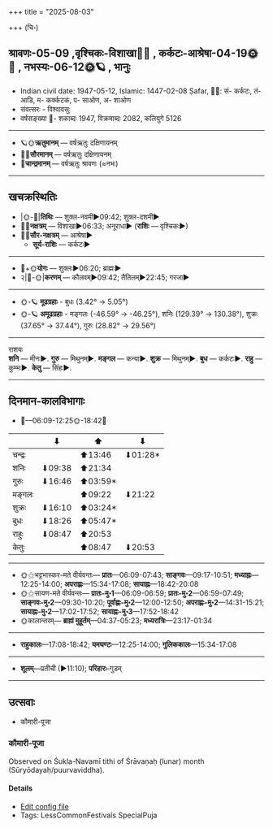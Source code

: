 +++
title = "2025-08-03"

+++
(चि॰)
## श्रावणः-05-09  ,वृश्चिकः-विशाखा🌛🌌  ,  कर्कटः-आश्रेषा-04-19🌞🌌  ,  नभस्यः-06-12🌞🪐  , भानुः
- Indian civil date: 1947-05-12, Islamic: 1447-02-08 Ṣafar, 🌌🌞: सं- कर्कटः, तं- आडि, म- कर्क्कटकं, प- साओण, अ- शाओण
- संवत्सरः - विश्वावसुः
- वर्षसङ्ख्या 🌛- शकाब्दः 1947, विक्रमाब्दः 2082, कलियुगे 5126
___________________
- 🪐🌞**ऋतुमानम्** — वर्षऋतुः दक्षिणायनम्
- 🌌🌞**सौरमानम्** — वर्षऋतुः दक्षिणायनम्
- 🌛**चान्द्रमानम्** — वर्षऋतुः श्रावणः (≈नभः)
___________________


## खचक्रस्थितिः
- |🌞-🌛|**तिथिः** — शुक्ल-नवमी►09:42; शुक्ल-दशमी►  
- 🌌🌛**नक्षत्रम्** — विशाखा►06:33; अनूराधा► (**राशिः** — वृश्चिकः►)  
- 🌌🌞**सौर-नक्षत्रम्** — आश्रेषा►  
  - **सूर्य-राशिः** — कर्कटः► 
___________________
- 🌛+🌞**योगः** — शुक्लः►06:20; ब्राह्मः►  
- २|🌛-🌞|**करणम्** — कौलवम्►09:42; तैतिलम्►22:45; गरजा►  
___________________
- 🌞-🪐 **मूढग्रहाः** - बुधः (3.42° → 5.05°)
- 🌞-🪐 **अमूढग्रहाः** - मङ्गलः (-46.59° → -46.25°), शनिः (129.39° → 130.38°), शुक्रः (37.65° → 37.44°), गुरुः (28.82° → 29.56°)
___________________
राशयः  
**शनि** — मीनः►. **गुरु** — मिथुनम्►. **मङ्गल** — कन्या►. **शुक्र** — मिथुनम्►. **बुध** — कर्कटः►. **राहु** — कुम्भः►. **केतु** — सिंहः►. 
___________________


## दिनमान-कालविभागाः
- 🌅—06:09-12:25🌞-18:42🌇  

|      |⬇     |⬆     |⬇     |
|------|-----|-----|------|
|चन्द्रः|     |⬆13:46 |⬇01:28*|
|शनिः   |⬇09:38 |⬆21:34 |     |
|गुरुः  |⬇16:46 |⬆03:59*|     |
|मङ्गलः |     |⬆09:22 |⬇21:22 |
|शुक्रः |⬇16:10 |⬆03:24*|     |
|बुधः   |⬇18:26 |⬆05:47*|     |
|राहुः  |⬇08:47 |⬆20:53 |     |
|केतुः  |     |⬆08:47 |⬇20:53 |
___________________
- 🌞⚝भट्टभास्कर-मते वीर्यवन्तः— **प्रातः**—06:09-07:43; **साङ्गवः**—09:17-10:51; **मध्याह्नः**—12:25-14:00; **अपराह्णः**—15:34-17:08; **सायाह्नः**—18:42-20:08  
- 🌞⚝सायण-मते वीर्यवन्तः— **प्रातः-मु॰1**—06:09-06:59; **प्रातः-मु॰2**—06:59-07:49; **साङ्गवः-मु॰2**—09:30-10:20; **पूर्वाह्णः-मु॰2**—12:00-12:50; **अपराह्णः-मु॰2**—14:31-15:21; **सायाह्नः-मु॰2**—17:02-17:52; **सायाह्नः-मु॰3**—17:52-18:42  
- 🌞कालान्तरम्— **ब्राह्मं मुहूर्तम्**—04:37-05:23; **मध्यरात्रिः**—23:17-01:34  
___________________
- **राहुकालः**—17:08-18:42; **यमघण्टः**—12:25-14:00; **गुलिककालः**—15:34-17:08  
___________________
- **शूलम्**—प्रतीची (►11:10); **परिहारः**–गुडम्  
___________________

## उत्सवाः
- कौमारी-पूजा
### कौमारी-पूजा

Observed on Śukla-Navamī tithi of Śrāvaṇaḥ (lunar) month (Sūryōdayaḥ/puurvaviddha). 



#### Details
- [Edit config file](https://github.com/jyotisham/adyatithi/blob/master/devatA/shakti/lunar_month/tithi/05/09/kaumArI-pUjA.toml)
- Tags: LessCommonFestivals SpecialPuja



